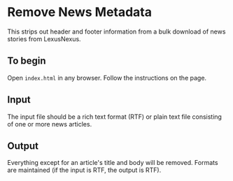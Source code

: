 # Remove News Metadata
This strips out header and footer information from a bulk download of news 
stories from LexusNexus.

## To begin
Open `index.html` in any browser. Follow the instructions on the page.

## Input
The input file should be a rich text format (RTF) or plain text file consisting
of one or more news articles. 

## Output
Everything except for an article's title and body will be removed. Formats
are maintained (if the input is RTF, the output is RTF).